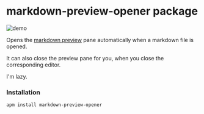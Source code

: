# markdown-preview-opener package
![demo](https://raw.githubusercontent.com/plafue/markdown-preview-opener/master/docs/demo.gif)

Opens the [markdown preview](https://atom.io/packages/markdown-preview) pane automatically when a markdown file is opened.

It can also close the preview pane for you, when you close the corresponding editor.

I'm lazy.


### Installation

```
apm install markdown-preview-opener
```
